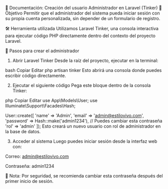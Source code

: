 📌 Documentación: Creación del usuario Administrador en Laravel (Tinker)
🎯 Objetivo
Permitir que el administrador del sistema pueda iniciar sesión con su propia cuenta personalizada, sin depender de un formulario de registro.

🛠 Herramienta utilizada
Utilizamos Laravel Tinker, una consola interactiva para ejecutar código PHP directamente dentro del contexto del proyecto Laravel.

🔁 Pasos para crear el administrador
1. Abrir Laravel Tinker
Desde la raíz del proyecto, ejecutar en la terminal:

bash
Copiar
Editar
php artisan tinker
Esto abrirá una consola donde puedes escribir código directamente.

2. Ejecutar el siguiente código
Pega este bloque dentro de la consola Tinker:

php
Copiar
Editar
use App\Models\User;
use Illuminate\Support\Facades\Hash;

User::create([
    'name' => 'Admin',
    'email' => 'admin@estilovivo.com',
    'password' => Hash::make('admin1234'), // Puedes cambiar esta contraseña
    'rol' => 'admin'
]);
Esto creará un nuevo usuario con rol de administrador en la base de datos.

3. Acceder al sistema
Luego puedes iniciar sesión desde la interfaz web con:

Correo: admin@estilovivo.com

Contraseña: admin1234

🔐 Nota: Por seguridad, se recomienda cambiar esta contraseña después del primer inicio de sesión.